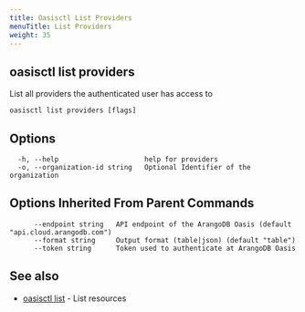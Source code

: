 ```yaml
---
title: Oasisctl List Providers
menuTitle: List Providers
weight: 35
---
```

## oasisctl list providers

List all providers the authenticated user has access to

```
oasisctl list providers [flags]
```

## Options
```
  -h, --help                     help for providers
  -o, --organization-id string   Optional Identifier of the organization
```

## Options Inherited From Parent Commands
```
      --endpoint string   API endpoint of the ArangoDB Oasis (default "api.cloud.arangodb.com")
      --format string     Output format (table|json) (default "table")
      --token string      Token used to authenticate at ArangoDB Oasis
```

## See also
* [oasisctl list](_index.md)	 - List resources

